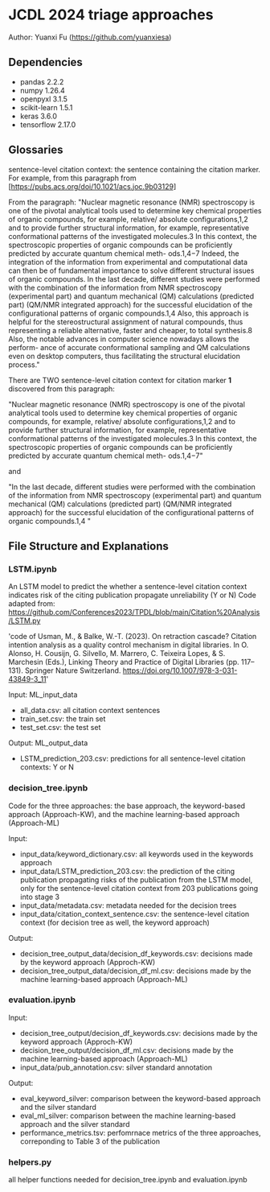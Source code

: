 # JCDL 2024 triage approaches
Author: Yuanxi Fu (https://github.com/yuanxiesa)

## Dependencies
- pandas 2.2.2  
- numpy 1.26.4  
- openpyxl 3.1.5  
- scikit-learn 1.5.1  
- keras 3.6.0  
- tensorflow 2.17.0  

## Glossaries
sentence-level citation context: the sentence containing the citation marker. For example, from this paragraph from [https://pubs.acs.org/doi/10.1021/acs.joc.9b03129]

From the paragraph: "Nuclear magnetic resonance (NMR) spectroscopy is one of the pivotal analytical tools used to determine key chemical properties of organic compounds, for example, relative/ absolute configurations,1,2 and to provide further structural information, for example, representative conformational patterns of the investigated molecules.3 In this context, the spectroscopic properties of organic compounds can be proficiently predicted by accurate quantum chemical meth- ods.1,4−7 Indeed, the integration of the information from experimental and computational data can then be of fundamental importance to solve different structural issues of organic compounds. In the last decade, different studies were performed with the combination of the information from NMR spectroscopy (experimental part) and quantum mechanical (QM) calculations (predicted part) (QM/NMR integrated approach) for the successful elucidation of the configurational patterns of organic compounds.1,4 Also, this approach is helpful for the stereostructural assignment of natural compounds, thus representing a reliable alternative, faster and cheaper, to total synthesis.8 Also, the notable advances in computer science nowadays allows the perform- ance of accurate conformational sampling and QM calculations even on desktop computers, thus facilitating the structural elucidation process."

There are TWO sentence-level citation context for citation marker **1** discovered from this paragraph: 


"Nuclear magnetic resonance (NMR) spectroscopy is one of the pivotal analytical tools used to determine key chemical properties of organic compounds, for example, relative/ absolute configurations,1,2 and to provide further structural information, for example, representative conformational patterns of the investigated molecules.3 In this context, the spectroscopic properties of organic compounds can be proficiently predicted by accurate quantum chemical meth- ods.1,4−7"


and


"In the last decade, different studies were performed with the combination of the information from NMR spectroscopy (experimental part) and quantum mechanical (QM) calculations (predicted part) (QM/NMR integrated approach) for the successful elucidation of the configurational patterns of organic compounds.1,4 "


## File Structure and Explanations
### LSTM.ipynb
An LSTM model to predict the whether a sentence-level citation context indicates risk of the citing publication propagate unreliability (Y or N)
Code adapted from: https://github.com/Conferences2023/TPDL/blob/main/Citation%20Analysis/LSTM.py

'code of Usman, M., & Balke, W.-T. (2023). On retraction cascade? Citation intention analysis as a quality control mechanism in digital libraries. In O. Alonso, H. Cousijn, G. Silvello, M. Marrero, C. Teixeira Lopes, & S. Marchesin (Eds.), Linking Theory and Practice of Digital Libraries (pp. 117–131). Springer Nature Switzerland. https://doi.org/10.1007/978-3-031-43849-3_11'

Input: ML_input_data
- all_data.csv: all citation context sentences
- train_set.csv: the train set
- test_set.csv: the test set
  
Output: ML_output_data
- LSTM_prediction_203.csv: predictions for all sentence-level citation contexts: Y or N

### decision_tree.ipynb

Code for the three approaches: the base approach, the keyword-based approach (Approach-KW), and the machine learning-based approach (Approach-ML)

Input:
- input_data/keyword_dictionary.csv: all keywords used in the keywords approach
- input_data/LSTM_prediction_203.csv: the prediction of the citing publication propagating risks of the publication from the LSTM model, only for the sentence-level citation context from 203 publications going into stage 3
- input_data/metadata.csv: metadata needed for the decision trees
- input_data/citation_context_sentence.csv: the sentence-level citation context (for decision tree as well, the keyword approach)

Output:
- decision_tree_output_data/decision_df_keywords.csv: decisions made by the keyword approach (Approch-KW)
- decision_tree_output_data/decision_df_ml.csv: decisions made by the machine learning-based approach (Approach-ML)

### evaluation.ipynb
Input:
- decision_tree_output/decision_df_keywords.csv: decisions made by the keyword approach (Approch-KW)
- decision_tree_output/decision_df_ml.csv: decisions made by the machine learning-based approach (Approach-ML)
- input_data/pub_annotation.csv: silver standard annotation

Output:
- eval_keyword_silver: comparison between the keyword-based approach and the silver standard
- eval_ml_silver: comparison between the machine learning-based approach and the silver standard
- performance_metrics.tsv: perfomrnace metrics of the three approaches, correponding to Table 3 of the publication

### helpers.py
all helper functions needed for decision_tree.ipynb and evaluation.ipynb




